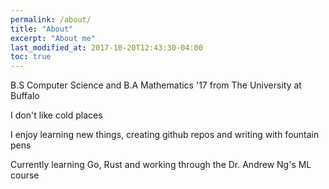 ```yaml
---
permalink: /about/
title: "About"
excerpt: "About me"
last_modified_at: 2017-10-20T12:43:30-04:00
toc: true
---
```


B.S Computer Science and B.A Mathematics '17 from The University at Buffalo

I don't like cold places

I enjoy learning new things, creating github repos and writing with fountain pens

Currently learning Go, Rust and working through the Dr. Andrew Ng's ML course
